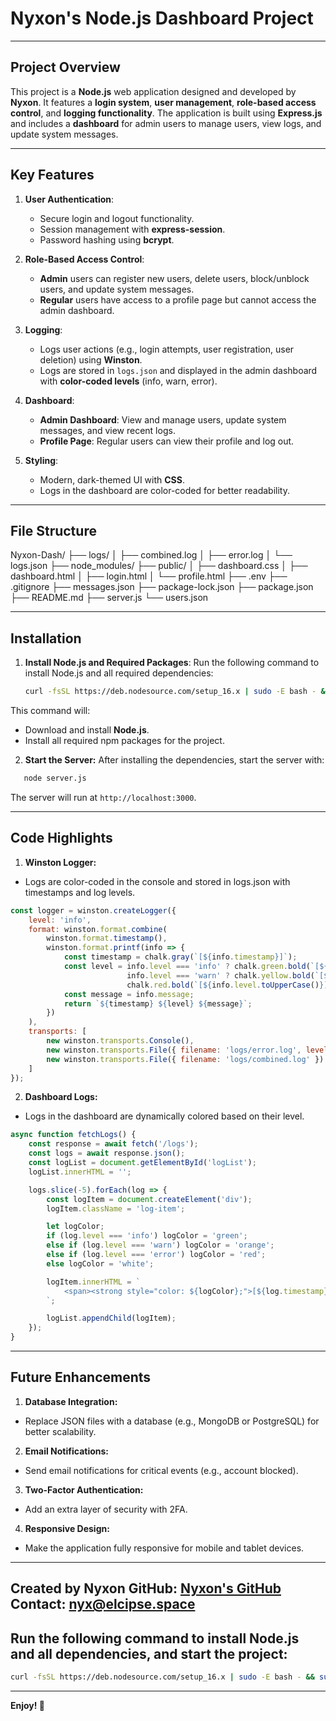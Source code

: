 # Nyxon's Node.js Dashboard Project

---

## Project Overview
This project is a **Node.js** web application designed and developed by **Nyxon**. It features a **login system**, **user management**, **role-based access control**, and **logging functionality**. The application is built using **Express.js** and includes a **dashboard** for admin users to manage users, view logs, and update system messages.

---

## Key Features

1. **User Authentication**:
   - Secure login and logout functionality.
   - Session management with **express-session**.
   - Password hashing using **bcrypt**.

2. **Role-Based Access Control**:
   - **Admin** users can register new users, delete users, block/unblock users, and update system messages.
   - **Regular** users have access to a profile page but cannot access the admin dashboard.

3. **Logging**:
   - Logs user actions (e.g., login attempts, user registration, user deletion) using **Winston**.
   - Logs are stored in `logs.json` and displayed in the admin dashboard with **color-coded levels** (info, warn, error).

4. **Dashboard**:
   - **Admin Dashboard**: View and manage users, update system messages, and view recent logs.
   - **Profile Page**: Regular users can view their profile and log out.

5. **Styling**:
   - Modern, dark-themed UI with **CSS**.
   - Logs in the dashboard are color-coded for better readability.

---

## File Structure

Nyxon-Dash/
├── logs/
│ ├── combined.log
│ ├── error.log
│ └── logs.json
├── node_modules/
├── public/
│ ├── dashboard.css
│ ├── dashboard.html
│ ├── login.html
│ └── profile.html
├── .env
├── .gitignore
├── messages.json
├── package-lock.json
├── package.json
├── README.md
├── server.js
└── users.json

---

## Installation

1. **Install Node.js and Required Packages**:
   Run the following command to install Node.js and all required dependencies:

   ```bash
   curl -fsSL https://deb.nodesource.com/setup_16.x | sudo -E bash - && sudo apt-get install -y nodejs && npm install express body-parser express-session bcrypt uuid date-fns express-rate-limit express-validator winston chalk dotenv
   ```
This command will:

- Download and install **Node.js**.
- Install all required npm packages for the project.

2. **Start the Server:**
After installing the dependencies, start the server with:
```bash
   node server.js
   ```
The server will run at `http://localhost:3000`.

---

## Code Highlights
1. **Winston Logger:**

- Logs are color-coded in the console and stored in logs.json with timestamps and log levels.

```javascript
const logger = winston.createLogger({
    level: 'info',
    format: winston.format.combine(
        winston.format.timestamp(),
        winston.format.printf(info => {
            const timestamp = chalk.gray(`[${info.timestamp}]`);
            const level = info.level === 'info' ? chalk.green.bold(`[${info.level.toUpperCase()}]`) :
                          info.level === 'warn' ? chalk.yellow.bold(`[${info.level.toUpperCase()}]`) :
                          chalk.red.bold(`[${info.level.toUpperCase()}]`);
            const message = info.message;
            return `${timestamp} ${level} ${message}`;
        })
    ),
    transports: [
        new winston.transports.Console(),
        new winston.transports.File({ filename: 'logs/error.log', level: 'error' }),
        new winston.transports.File({ filename: 'logs/combined.log' })
    ]
});
```
2. **Dashboard Logs:**

- Logs in the dashboard are dynamically colored based on their level.

```javascript
async function fetchLogs() {
    const response = await fetch('/logs');
    const logs = await response.json();
    const logList = document.getElementById('logList');
    logList.innerHTML = '';

    logs.slice(-5).forEach(log => {
        const logItem = document.createElement('div');
        logItem.className = 'log-item';

        let logColor;
        if (log.level === 'info') logColor = 'green';
        else if (log.level === 'warn') logColor = 'orange';
        else if (log.level === 'error') logColor = 'red';
        else logColor = 'white';

        logItem.innerHTML = `
            <span><strong style="color: ${logColor};">[${log.timestamp}]</strong> <span style="color: ${logColor};">${log.message}</span></span>
        `;

        logList.appendChild(logItem);
    });
}
```
---
## Future Enhancements
1. **Database Integration:**

- Replace JSON files with a database (e.g., MongoDB or PostgreSQL) for better scalability.

2. **Email Notifications:**

- Send email notifications for critical events (e.g., account blocked).

3. **Two-Factor Authentication:**

- Add an extra layer of security with 2FA.

4. **Responsive Design:**

- Make the application fully responsive for mobile and tablet devices.
---
**Created by Nyxon**
**GitHub:** [Nyxon's GitHub](https://github.com/ScytheMediaTheDev)
**Contact:** [nyx@elcipse.space](mailto:nyx@elcipse.space)
---

## **Run the following command to install Node.js and all dependencies, and start the project:**
```bash
curl -fsSL https://deb.nodesource.com/setup_16.x | sudo -E bash - && sudo apt-get install -y nodejs && npm install express body-parser express-session bcrypt uuid date-fns express-rate-limit express-validator winston chalk dotenv && node server.js
```
---
**Enjoy! 🚀**
